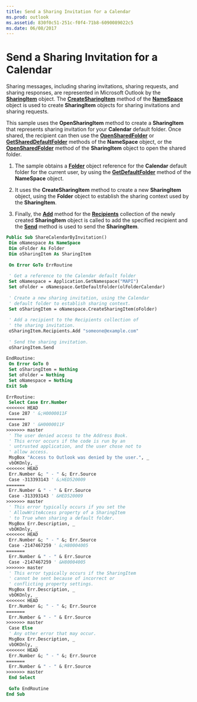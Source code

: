 ```yaml
---
title: Send a Sharing Invitation for a Calendar
ms.prod: outlook
ms.assetid: 830f0c51-251c-f0f4-71b8-6090089022c5
ms.date: 06/08/2017
---
```



# Send a Sharing Invitation for a Calendar

Sharing messages, including sharing invitations, sharing requests, and sharing responses, are represented in Microsoft Outlook by the **[SharingItem](../../../api/Outlook.SharingItem.md)** object. The **[CreateSharingItem](../../../api/Outlook.SharingItem.Recipients.md)** method of the **[NameSpace](../../../api/Outlook.NameSpace.md)** object is used to create **SharingItem** objects for sharing invitations and sharing requests.

This sample uses the **OpenSharingItem** method to create a **SharingItem** that represents sharing invitation for your **Calendar** default folder. Once shared, the recipient can then use the **[OpenSharedFolder](../../../api/Outlook.NameSpace.OpenSharedFolder.md)** or **[GetSharedDefaultFolder](../../../api/Outlook.NameSpace.GetSharedDefaultFolder.md)** methods of the **NameSpace** object, or the **[OpenSharedFolder](../../../api/Outlook.SharingItem.OpenSharedFolder.md)** method of the **SharingItem** object to open the shared folder.

1. The sample obtains a **[Folder](../../../api/Outlook.Folder.md)** object reference for the **Calendar** default folder for the current user, by using the **[GetDefaultFolder](../../../api/Outlook.NameSpace.GetDefaultFolder.md)** method of the **NameSpace** object.
    
2. It uses the **CreateSharingItem** method to create a new **SharingItem** object, using the **Folder** object to establish the sharing context used by the **SharingItem**.
    
3. Finally, the **[Add](../../../api/Outlook.Recipients.Add.md)** method for the **[Recipients](../../../api/Outlook.MailItem.Recipients.md)** collection of the newly created **SharingItem** object is called to add the specified recipient and the **[Send](../../../api/Outlook.SharingItem.Send(method).md)** method is used to send the **SharingItem**.
    
```vb
Public Sub ShareCalendarByInvitation() 
 Dim oNamespace As NameSpace 
 Dim oFolder As Folder 
 Dim oSharingItem As SharingItem 
 
 On Error GoTo ErrRoutine 
 
 ' Get a reference to the Calendar default folder 
 Set oNamespace = Application.GetNamespace("MAPI") 
 Set oFolder = oNamespace.GetDefaultFolder(olFolderCalendar) 
 
 ' Create a new sharing invitation, using the Calendar 
 ' default folder to establish sharing context. 
 Set oSharingItem = oNamespace.CreateSharingItem(oFolder) 
 
 ' Add a recipient to the Recipients collection of 
 ' the sharing invitation. 
 oSharingItem.Recipients.Add "someone@example.com" 
 
 ' Send the sharing invitation. 
 oSharingItem.Send 
 
EndRoutine: 
 On Error GoTo 0 
 Set oSharingItem = Nothing 
 Set oFolder = Nothing 
 Set oNamespace = Nothing 
Exit Sub 
 
ErrRoutine: 
 Select Case Err.Number 
<<<<<<< HEAD
 Case 287 ' &;H0000011F 
=======
 Case 287 ' &H0000011F 
>>>>>>> master
 ' The user denied access to the Address Book. 
 ' This error occurs if the code is run by an 
 ' untrusted application, and the user chose not to 
 ' allow access. 
 MsgBox "Access to Outlook was denied by the user.", _ 
 vbOKOnly, _ 
<<<<<<< HEAD
 Err.Number &; " - " &; Err.Source 
 Case -313393143 ' &;HED520009 
=======
 Err.Number & " - " & Err.Source 
 Case -313393143 ' &HED520009 
>>>>>>> master
 ' This error typically occurs if you set the 
 ' AllowWriteAccess property of a SharingItem 
 ' to True when sharing a default folder. 
 MsgBox Err.Description, _ 
 vbOKOnly, _ 
<<<<<<< HEAD
 Err.Number &; " - " &; Err.Source 
 Case -2147467259 ' &;H80004005 
=======
 Err.Number & " - " & Err.Source 
 Case -2147467259 ' &H80004005 
>>>>>>> master
 ' This error typically occurs if the SharingItem 
 ' cannot be sent because of incorrect or 
 ' conflicting property settings. 
 MsgBox Err.Description, _ 
 vbOKOnly, _ 
<<<<<<< HEAD
 Err.Number &; " - " &; Err.Source 
=======
 Err.Number & " - " & Err.Source 
>>>>>>> master
 Case Else 
 ' Any other error that may occur. 
 MsgBox Err.Description, _ 
 vbOKOnly, _ 
<<<<<<< HEAD
 Err.Number &; " - " &; Err.Source 
=======
 Err.Number & " - " & Err.Source 
>>>>>>> master
 End Select 
 
 GoTo EndRoutine 
End Sub
```


